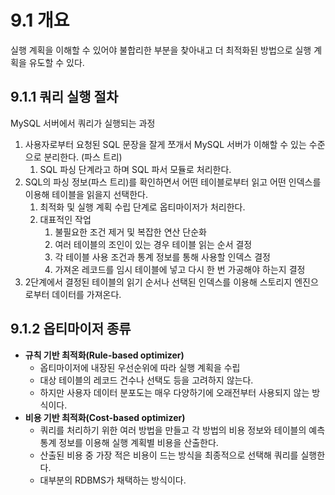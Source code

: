 # 9.1 개요

실행 계획을 이해할 수 있어야 불합리한 부분을 찾아내고 더 최적화된 방법으로 실행 계획을 유도할 수 있다.

## 9.1.1 쿼리 실행 절차

MySQL 서버에서 쿼리가 실행되는 과정

1. 사용자로부터 요청된 SQL 문장을 잘게 쪼개서 MySQL 서버가 이해할 수 있는 수준으로 분리한다. (파스 트리)
    1. SQL 파싱 단계라고 하며 SQL 파서 모듈로 처리한다.
2. SQL의 파싱 정보(파스 트리)를 확인하면서 어떤 테이블로부터 읽고 어떤 인덱스를 이용해 테이블을 읽을지 선택한다.
    1. 최적화 및 실행 계획 수립 단계로 옵티마이저가 처리한다.
    2. 대표적인 작업
        1. 불필요한 조건 제거 및 복잡한 연산 단순화
        2. 여러 테이블의 조인이 있는 경우 테이블 읽는 순서 결정
        3. 각 테이블 사용 조건과 통계 정보를 통해 사용할 인덱스 결정
        4. 가져온 레코드를 임시 테이블에 넣고 다시 한 번 가공해야 하는지 결정
3. 2단계에서 결정된 테이블의 읽기 순서나 선택된 인덱스를 이용해 스토리지 엔진으로부터 데이터를 가져온다.

## 9.1.2 옵티마이저 종류

- **규칙 기반 최적화(Rule-based optimizer)**
    - 옵티마이저에 내장된 우선순위에 따라 실행 계획을 수립
    - 대상 테이블의 레코드 건수나 선택도 등을 고려하지 않는다.
    - 하지만 사용자 데이터 분포도는 매우 다양하기에 오래전부터 사용되지 않는 방식이다.
- **비용 기반 최적화(Cost-based optimizer)**
    - 쿼리를 처리하기 위한 여러 방법을 만들고 각 방법의 비용 정보와 테이블의 예측 통계 정보를 이용해 실행 계획별 비용을 산출한다.
    - 산출된 비용 중 가장 적은 비용이 드는 방식을 최종적으로 선택해 쿼리를 실행한다.
    - 대부분의 RDBMS가 채택하는 방식이다.
